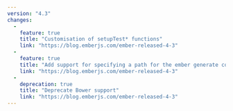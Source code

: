 ```yaml
---
version: "4.3"
changes:
  -
    feature: true
    title: "Customisation of setupTest* functions"
    link: "https://blog.emberjs.com/ember-released-4-3"
  -
    feature: true
    title: "Add support for specifying a path for the ember generate command"
    link: "https://blog.emberjs.com/ember-released-4-3"
  -
    deprecation: true
    title: "Deprecate Bower support"
    link: "https://blog.emberjs.com/ember-released-4-3"
---
```

